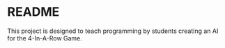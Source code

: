 # README #

This project is designed to teach programming by students
creating an AI for the 4-In-A-Row Game.
